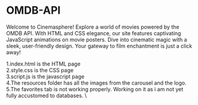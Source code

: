 # OMDB-API
Welcome to Cinemasphere! Explore a world of movies powered by the OMDB API. With HTML and CSS elegance, our site features captivating JavaScript animations on movie posters. Dive into cinematic magic with a sleek, user-friendly design. Your gateway to film enchantment is just a click away!

1.index.html is the HTML page\
2.style.css is the CSS page\
3.script.js is the javascript page\
4.The resources folder has all the images from the carousel and the logo.\
5.The favorites tab is not working properly. Working on it as i am not yet fully accustomed to databases. \
